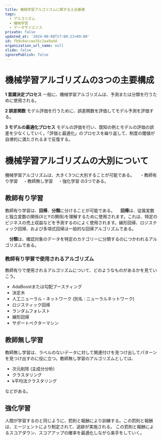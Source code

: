 ```yaml
---
title: 機械学習アルゴリズムに関する土台基礎
tags:
  - アルゴリズム
  - 機械学習
  - データサイエンス
private: false
updated_at: '2024-09-08T17:00:21+09:00'
id: fb9c0accee35c2aa9add
organization_url_name: null
slide: false
ignorePublish: false
---
```

# 機械学習アルゴリズムの3つの主要構成
**1 意識決定プロセス**
一般に、機械学習アルゴリズムは、予測または分類を行うために使用される。

**2 誤差関数**
モデル評価を行うために、誤差関数を評価してモデル予測を評価する。

**3 モデルの最適化プロセス**
モデルの評価を行い、既知の例とモデルの評価の誤差を少なくしていく。「評価と最適化」のプロセスを繰り返して、制度の閾値が自律的に満たされるまで反復する。

# 機械学習アルゴリズムの大別について
機械学習アルゴリズムは、大きく3つに大別することが可能である。
　・教師有り学習
　・教師無し学習
　・強化学習
 の3つである。

## 教師有り学習
教師有り学習は、**回帰**、**分類**に分けることが可能である。
　**回帰**は、従属変数と独立変数の関係(XとYの関係)を理解するために使用されます。これは、特定のビジネスの売上収益などを予測するのによく使用されます。線形回帰、ロジスティック回帰、および多項式回帰は一般的な回帰アルゴリズムである。

　**分類**は、確認対象のデータを特定のカテゴリーに分類するのにつかわれるアルゴリズムである。

### 教師有り学習で使用されるアルゴリズム ###
教師有りで使用されるアルゴリズムについて、どのようなものがあるかを見ていこう。
 -  AdaBoostまたは勾配ブースティング
 -  決定木
 -  人工ニューラル・ネットワーク (別名 : ニューラルネットワーク)
 -  ロジスティック回帰
 -  ランダムフォレスト
 -  線形回帰
 -  サポートベクターマシン


## 教師無し学習
教師無し学習は、ラベルのないデータに対して関連付けを見つけ出してパターンを見つけ出すのに役に立つ。教師無し学習のアルゴリズムとしては、
 - 次元削除 (主成分分析)
 - クラスタリング
 - k平均法クラスタリング
 
 などがある。

 ## 強化学習
人間が学習するのと同じように、罰則と報酬により訓練する。この罰則と報酬は、エージェントにより制定されて、追跡が実施される。
この罰則と報酬によるスコアダウン、スコアアップの確率を最適化しながら楽手をしていく。
 
